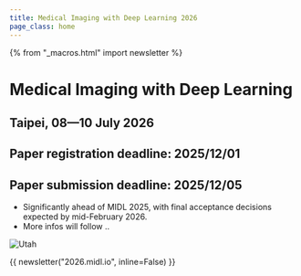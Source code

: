 ```yaml
---
title: Medical Imaging with Deep Learning 2026
page_class: home
---
```

{% from "_macros.html" import newsletter %}

# Medical Imaging with Deep Learning
## Taipei, 08—10 July 2026

## Paper registration deadline: 2025/12/01
## Paper submission deadline: 2025/12/05
* Significantly ahead of MIDL 2025, with final acceptance decisions expected by mid-February 2026.
* More infos will follow ..

<p class="primary-photo centered">
    <img alt="Utah" src="/images/Taipei1_small.jpg">
</p>

{{ newsletter("2026.midl.io", inline=False) }}
